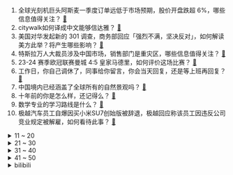 1. 全球光刻机巨头阿斯麦一季度订单远低于市场预期，股价开盘跌超 6%，哪些信息值得关注？ [:link:](https://www.zhihu.com/question/653255818)
2. citywalk如何译成中文能够信达雅？ [:link:](https://www.zhihu.com/question/652810554)
3. 美国对华发起新的 301 调查，商务部回应「强烈不满，坚决反对」，如何解读美方此举？将产生哪些影响？ [:link:](https://www.zhihu.com/question/653264969)
4. 特斯拉万人大裁员涉及中国市场，销售部门是重灾区，哪些信息值得关注？ [:link:](https://www.zhihu.com/question/653235205)
5. 23-24 赛季欧冠联赛曼城 4:5 皇家马德里，如何评价这场比赛？ [:link:](https://www.zhihu.com/question/653272426)
6. 工作日，你自己调休了，同事给你留言，你会当天回复，还是等上班再回复？ [:link:](https://www.zhihu.com/question/652727818)
7. 中国境内已经涵盖了全球所有的自然景观吗？ [:link:](https://www.zhihu.com/question/436429561)
8. 十年前的你是怎么样，还记得么？ [:link:](https://www.zhihu.com/question/646022835)
9. 数学专业的学习路线是什么？ [:link:](https://www.zhihu.com/question/311435252)
10. 极越汽车员工自爆因买小米SU7创始版被辞退，极越回应称该员工因违反公司竞业规定被解雇，如何看待此事？ [:link:](https://www.zhihu.com/question/653210020)
<details>
<summary>11 ~ 20</summary>

11. 如果以色列没有复国，巴勒斯坦会成为发达经济体吗？ [:link:](https://www.zhihu.com/question/387680623)
12. 《大决战》中傅作义的服装为什么跟其他人不一样？ [:link:](https://www.zhihu.com/question/629665782)
13. 37岁的基层公务员，目前在刚换了一个乡镇上班，该辞职还是该坚持？ [:link:](https://www.zhihu.com/question/646901812)
14. 把[-0.5,0.5]内所有实数相加，得出的结果是0 吗？ [:link:](https://www.zhihu.com/question/555998400)
15. 为什么斩尘缘都是杀妻证道，而不是自诛九族？ [:link:](https://www.zhihu.com/question/611194272)
16. 「原地躺下」是小猫咪对我的最高礼仪吗？ [:link:](https://www.zhihu.com/question/650460923)
17. 花旗预测「小米每卖一部 SU7 平均亏损 6800 元」，小米回应「信息偏差较大」，哪些信息值得关注？ [:link:](https://www.zhihu.com/question/653008408)
18. 五一小长假火车票今起开售，铁路部门负责人回应「部分车次开售即秒光」，哪些信息值得关注？ [:link:](https://www.zhihu.com/question/653242373)
19. MiniLED 电视画质巅峰震撼来袭，海信电视 E8N 系列满足你的期待了吗？ [:link:](https://www.zhihu.com/question/653247108)
20. 你有哪些带娃经验以及育儿心得？ [:link:](https://www.zhihu.com/question/653129643)
</details>
<details>
<summary>21 ~ 30</summary>

21. 在你的城市，春天户外登山你会怎么穿？ [:link:](https://www.zhihu.com/question/649133998)
22. 凯恩本赛季空砍 32 球仍然无缘德甲冠军，如何评价他本赛季的发挥？ [:link:](https://www.zhihu.com/question/652998526)
23. 发现自己欠缺「自我接纳」，不够认可自己，怎么办？ [:link:](https://www.zhihu.com/question/653057625)
24. 母亲节要到了，你的妈妈有哪些「离谱但可爱」的网上冲浪行为值得分享？ [:link:](https://www.zhihu.com/question/653244093)
25. 3.71% ！新发放个人住房贷款利率首次低于企业贷款利率，哪些信息值得关注？ [:link:](https://www.zhihu.com/question/653008170)
26. 长期看二次元番剧动漫会对价值观造成什么影响？ [:link:](https://www.zhihu.com/question/652941041)
27. 国防部长董军应约同美国国防部长奥斯汀视频通话，传递了什么信号？有哪些信息值得关注？ [:link:](https://www.zhihu.com/question/653203082)
28. 在Linux中，按上下左右键为什么变成^[[A^[[B^[[C^[[D？ [:link:](https://www.zhihu.com/question/31429658)
29. 平时不怎么锻炼的人可以一下子跑十公里吗？ [:link:](https://www.zhihu.com/question/649732045)
30. 「考古中国」公布发现楚国王级大墓并提取超千件文物，此项考古新发现对于中国历史的研究有什么重要意义？ [:link:](https://www.zhihu.com/question/653205732)
</details>
<details>
<summary>31 ~ 40</summary>

31. 国家统计局发声：生猪价格拐点到了，如何评价这一轮猪周期？后市表现如何？会怎样影响 CPI？ [:link:](https://www.zhihu.com/question/653111368)
32. 汽车天窗使用频率高吗？ [:link:](https://www.zhihu.com/question/653116665)
33. 如何评价2024年米哈游《原神》动画短片《烬中歌》? [:link:](https://www.zhihu.com/question/653137553)
34. 媒体人摩根声称，如果给予C罗足够的支援，在阿森纳他每赛季都进25+球，如何评价他的这一言论？ [:link:](https://www.zhihu.com/question/653028373)
35. AI 时代，开发者需要哪些新知识和新技能来适应不断变化的技术环境？ [:link:](https://www.zhihu.com/question/652499226)
36. 虽然生活压力大，但为什么你还是愿意为宠物花钱呢？ [:link:](https://www.zhihu.com/question/651356852)
37. 如何评价《海贼王》漫画第1112话情报？ [:link:](https://www.zhihu.com/question/653160276)
38. 如何在职场中巧妙地处理复杂的人情世故，既不失去原则也不伤害他人？ [:link:](https://www.zhihu.com/question/650786603)
39. 你认为什么是「无效社交」？ [:link:](https://www.zhihu.com/question/652970742)
40. 2024 全国肿瘤防治宣传周，治疗癌症有哪些新进展？ [:link:](https://www.zhihu.com/question/652715466)
</details>
<details>
<summary>41 ~ 50</summary>

41. 医院表示近期春季过敏性结膜炎患者明显增多，如何看待这一现象？怎样科学防治「过敏性结膜炎」？ [:link:](https://www.zhihu.com/question/652687885)
42. 相关调查指出 70 %的胃癌和幽门螺旋杆菌有关，我们该如何科学应对幽门螺旋杆菌？ [:link:](https://www.zhihu.com/question/653112580)
43. 萨维奥拉，阿奎罗，特维斯，梅西这四位当时的老马传人出道时有什么异同，又是什么导致最后的区别？ [:link:](https://www.zhihu.com/question/651874821)
44. 香港国安法生效后已有 291 人因涉嫌危害国家安全被捕，有哪些信息值得关注？ [:link:](https://www.zhihu.com/question/653212512)
45. 美 P-8A 反潜巡逻机过航台湾海峡，东部战区回应「组织战机跟监警戒」，如何看待美方频繁「作秀」行为？ [:link:](https://www.zhihu.com/question/653232108)
46. 石家庄一小区部分住户出现腹泻、呕吐症状，官方称疑似是饮用水问题，还有哪些信息可关注？ [:link:](https://www.zhihu.com/question/653226826)
47. 情绪，你「管理」过它吗？ [:link:](https://www.zhihu.com/question/652955746)
48. 除了跑步到底怎么减脂? [:link:](https://www.zhihu.com/question/650318977)
49. 「心痛」到底是种什么感觉? [:link:](https://www.zhihu.com/question/652749757)
50. 摩托车为什么没有刹车优先? [:link:](https://www.zhihu.com/question/652926805)
</details><details>
<summary>bilibili</summary>

</details>